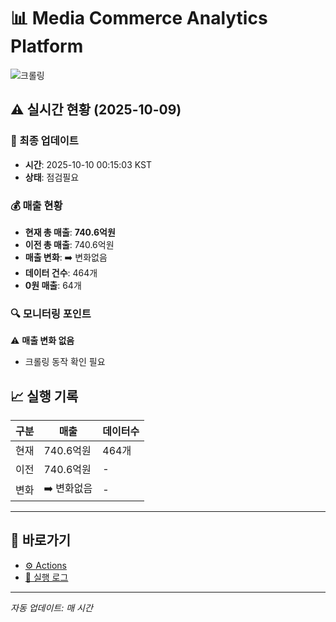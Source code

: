 # 📊 Media Commerce Analytics Platform

![크롤링](https://img.shields.io/badge/크롤링-점검필요-yellow)

## ⚠️ 실시간 현황 (2025-10-09)

### 📍 최종 업데이트
- **시간**: 2025-10-10 00:15:03 KST
- **상태**: 점검필요

### 💰 매출 현황
- **현재 총 매출**: **740.6억원**
- **이전 총 매출**: 740.6억원
- **매출 변화**: ➡️ 변화없음
- **데이터 건수**: 464개
- **0원 매출**: 64개

### 🔍 모니터링 포인트

⚠️ **매출 변화 없음**
- 크롤링 동작 확인 필요


## 📈 실행 기록

| 구분 | 매출 | 데이터수 |
|------|------|----------|
| 현재 | 740.6억원 | 464개 |
| 이전 | 740.6억원 | - |
| 변화 | ➡️ 변화없음 | - |

---

## 🔗 바로가기

- [⚙️ Actions](../../actions)
- [📝 실행 로그](../../actions/workflows/daily_scraping.yml)

---

*자동 업데이트: 매 시간*
